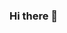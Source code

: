 ### Hi there 👋

<!--
**alperenkilic/alperenkilic** is a ✨ _special_ ✨ repository because its `README.md` (this file) appears on your GitHub profile.

Here are some ideas to get you started:

- 🔭 I’m currently working on ...
- 🌱 I’m currently learning ...
- 👯 I’m looking to collaborate on ...
- 🤔 I’m looking for help with ...
- 💬 Ask me about ...
- 📫 How to reach me: kilicalperen@icloud.com
- 😄 Pronouns: ...
- ⚡ Fun fact: ...
-->
